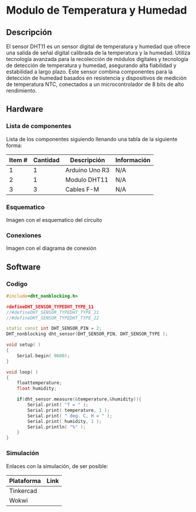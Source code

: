 # Modulo de Temperatura y Humedad

## Descripción

El sensor DHT11 es un sensor digital de temperatura y humedad que ofrece una salida de señal digital calibrada de la temperatura y la humedad. Utiliza tecnología avanzada para la recolección de módulos digitales y tecnología de detección de temperatura y humedad, asegurando alta fiabilidad y estabilidad a largo plazo. Este sensor combina componentes para la detección de humedad basados en resistencia y dispositivos de medición de temperatura NTC, conectados a un microcontrolador de 8 bits de alto rendimiento.

## Hardware

### Lista de componentes

Lista de los componentes siguiendo llenando una tabla de la siguiente forma:

| Item # | Cantidad | Descripción    | Información |
| ------ | -------- | -------------- | ----------- |
| 1      | 1        | Arduino Uno R3 | N/A         |
| 2      | 1        | Modulo DHT11   | N/A         |
| 3      | 3        | Cables F-M     | N/A         |

### Esquematico

Imagen con el esquematico del circuito

### Conexiones

Imagen con el diagrama de conexión

## Software

### Codigo

```C++
#include<dht_nonblocking.h>

#defineDHT_SENSOR_TYPEDHT_TYPE_11
//#defineDHT_SENSOR_TYPEDHT_TYPE_21
//#defineDHT_SENSOR_TYPEDHT_TYPE_22

static const int DHT_SENSOR_PIN = 2;
DHT_nonblocking dht_sensor(DHT_SENSOR_PIN, DHT_SENSOR_TYPE );

void setup( )
{
	Serial.begin( 9600);
}

void loop( )
{
	floattemperature;
	float humidity;

	if(dht_sensor.measure(&temperature,&humidity)){
		Serial.print( "T = " );
		Serial.print( temperature, 1 );
		Serial.print( " deg. C, H = " );
		Serial.print( humidity, 1 );
		Serial.println( "%" );
	}
}
```

### Simulación

Enlaces con la simulación, de ser posible:

| Plataforma | Link |
| ---------- | ---- |
| Tinkercad  |      |
| Wokwi      |      |
